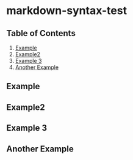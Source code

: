# markdown-syntax-test

## Table of Contents
1. [Example](#example)
2. [Example2](#example2)
3. [Example 3](#example-3)
4. [Another Example](#another-example)

## Example
## Example2
## Example 3
## Another Example
